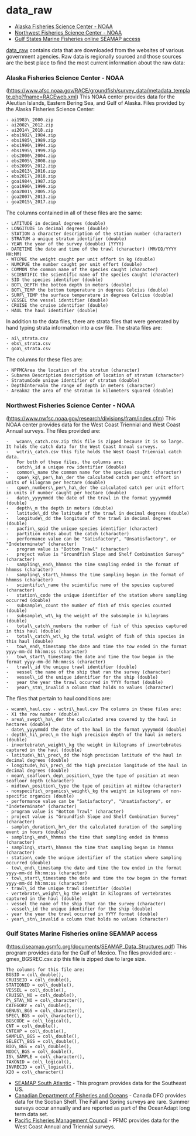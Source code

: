 data\_raw
================

-   [Alaska Fisheries Science Center - NOAA](#alaska-fisheries-science-center---noaa)
-   [Northwest Fisheries Science Center - NOAA](#northwest-fisheries-science-center---noaa)
-   [Gulf States Marine Fisheries online SEAMAP access](#gulf-states-marine-fisheries-online-seamap-access)

[data\_raw]() contains data that are downloaded from the websites of various government agencies. Raw data is regionally sourced and those sources are the best place to find the most current information about the raw data:

### Alaska Fisheries Science Center - NOAA

(<https://www.afsc.noaa.gov/RACE/groundfish/survey_data/metadata_template.php?fname=RACEweb.xml>)
This NOAA center provides data for the Aleutian Islands, Eastern Bering Sea, and Gulf of Alaska. Files provided by the Alaska Fisheries Science Center:

    - ai1983\_2000.zip
    - ai2002\_2012.zip
    - ai2014\_2018.zip
    - ebs1982\_1984.zip
    - ebs1985\_1989.zip
    - ebs1990\_1994.zip
    - ebs1995\_1999.zip
    - ebs2000\_2004.zip
    - ebs2005\_2008.zip
    - ebs2009\_2012.zip
    - ebs2013\_2016.zip
    - ebs2017\_2018.zip
    - goa1984\_1987.zip
    - goa1990\_1999.zip
    - goa2001\_2005.zip
    - goa2007\_2013.zip
    - goa2015\_2017.zip

The columns contained in all of these files are the same:

    - LATITUDE in decimal degrees (double)  
    - LONGITUDE in decimal degrees (double)  
    - STATION a character description of the station number (character)  
    - STRATUM a unique stratum identifier (double)  
    - YEAR the year of the survey (double) (YYYY)  
    - DATETIME the date and time of the trawl (character) (MM/DD/YYYY HH:MM)  
    - WTCPUE the weight caught per unit effort in kg (double)  
    - NUMCPUE the number caught per unit effort (double)  
    - COMMON the common name of the species caught (character)  
    - SCIENTIFIC the scientific name of the species caught (character)  
    - SID the species identifier (double)  
    - BOT\_DEPTH the bottom depth in meters (double)  
    - BOT\_TEMP the bottom temperature in degrees Celcius (double)  
    - SURF\_TEMP the surface temperature in degrees Celcius (double)  
    - VESSEL the vessel identifier (double)  
    - CRUISE the cruise identifier (double)  
    - HAUL the haul identifier (double)  

In addition to the data files, there are strata files that were generated by hand typing strata information into a csv file. The strata files are:

    - ai\_strata.csv  
    - ebs\_strata.csv  
    - goa\_strata.csv  

The columns for these files are:

    - NPFMCArea the location of the stratum (character)  
    - Subarea Description description of location of stratum (character)  
    - StratumCode unique identifier of stratum (double)  
    - DepthIntervalm the range of depth in meters (character)  
    - Areakm2 the area of the stratum in kilometers squared (double)  

### Northwest Fisheries Science Center - NOAA

(<https://www.nwfsc.noaa.gov/research/divisions/fram/index.cfm>)
This NOAA center provides data for the West Coast Triennial and West Coast Annual surveys. The files provided are:

    -   wcann\_catch.csv.zip this file is zipped because it is so large. It holds the catch data for the West Coast Annual surveys.
    -   wctri\_catch.csv this file holds the West Coast Triennial catch data.
        For both of these files, the columns are:
    -   catch\_id a unique row identifier (double)
    -   common\_name the common name for the species caught (character)
    -   cpue\_kg\_per\_ha\_der the calculated catch per unit effort in units of kilogram per hectare (double)
    -   cpue\_numbers\_per\_ha\_der the calculated catch per unit effort in units of number caught per hectare (double)
    -   date\_yyyymmdd the date of the trawl in the format yyyymmdd (double)
    -   depth\_m the depth in meters (double)
    -   latitude\_dd the latitude of the trawl in decimal degrees (double)
    -   longitude\_dd the longitude of the trawl in decimal degrees (double)
    -   pacfin\_spid the unique species identifier (character)
    -   partition notes about the catch (character)
    -   performance value can be "Satisfactory", "Unsatisfactory", or "Indeterminate" (character)
    -   program value is "Bottom Trawl" (character)
    -   project value is "Groundfish Slope and Shelf Combination Survey" (character)
    -   sampling\_end\_hhmmss the time sampling ended in the format of hhmmss (character)
    -   sampling\_start\_hhmmss the time sampling began in the format of hhmmss (character)
    -   scientific\_name the scientific name of the species captured (character)
    -   station\_code the unique identifier of the station where sampling occurred (double)
    -   subsample\_count the number of fish of this species counted (double)
    -   subsample\_wt\_kg the weight of the subsample in kilograms (double)
    -   total\_catch\_numbers the number of fish of this species captured in this haul (double)
    -   total\_catch\_wt\_kg the total weight of fish of this species in this haul (double)
    -   tow\_end\_timestamp the date and time the tow ended in the format yyyy-mm-dd hh:mm:ss (character)
    -   tow\_start\_timestamp the date and time the tow began in the format yyyy-mm-dd hh:mm:ss (character)
    -   trawl\_id the unique trawl identifier (double)
    -   vessel the name of the ship that ran the survey (character)
    -   vessel\_id the unique identifier for the ship (double)
    -   year the year the trawl occurred in YYYY format (double)
    -   year\_stn\_invalid a column that holds no values (character)

The files that pertain to haul conditions are:

    - wcann\_haul.csv - wctri\_haul.csv The columns in these files are:
    - X1 the row number (double)
    - area\_swept\_ha\_der the calculated area covered by the haul in hectares (double)
    - date\_yyyymmdd the date of the haul in the format yyyymmdd (double)
    - depth\_hi\_prec\_m the high precision depth of the haul in meters (double)
    - invertebrate\_weight\_kg the weight in kilograms of invertebrates captured in the haul (double)
    - latitude\_hi\_prec\_dd the high precision latitude of the haul in decimal degrees (double)
    - longitude\_hi\_prec\_dd the high precision longitude of the haul in decimal degrees (double)
    - mean\_seafloor\_dep\_position\_type the type of position at mean seafloor depth (character)
    - midtow\_position\_type the type of position at midtow (character)
    - nonspecific\_organics\_weight\_kg the weight in kilograms of non-specific organics (double)
    - performance value can be "Satisfactory", "Unsatisfactory", or "Indeterminate" (character)
    - program value is "Bottom Trawl" (character)
    - project value is "Groundfish Slope and Shelf Combination Survey" (character)
    - sample\_duration\_hr\_der the calculated duration of the sampling event in hours (double)
    - sampling\_end\_hhmmss the time that sampling ended in hhmmss (character)
    - sampling\_start\_hhmmss the time that sampling began in hhmmss (character)
    - station\_code the unique identifier of the station where sampling occurred (double)
    - tow\_end\_timestamp the date and time the tow ended in the format yyyy-mm-dd hh:mm:ss (character)
    - tow\_start\_timestamp the date and time the tow began in the format yyyy-mm-dd hh:mm:ss (character)
    - trawl\_id the unique trawl identifier (double)
    - vertebrate\_weight\_kg the weight in kilograms of vertebrates captured in the haul (double)
    - vessel the name of the ship that ran the survey (character)
    - vessel\_id the unique identifier for the ship (double)
    - year the year the trawl occurred in YYYY format (double)
    - year\_stn\_invalid a column that holds no values (character)

### Gulf States Marine Fisheries online SEAMAP access

(<https://seamap.gsmfc.org/documents/SEAMAP_Data_Structures.pdf>) This program provides data for the Gulf of Mexico. The files provided are: - gmex\_BGSREC.csv.zip this file is zipped due to large size.

    The columns for this file are: 
    BGSID = col\_double(), 
    CRUISEID = col\_double(), 
    STATIONID = col\_double(), 
    VESSEL = col\_double(), 
    CRUISE\_NO = col\_double(), 
    P\_STA\_NO = col\_character(), 
    CATEGORY = col\_double(), 
    GENUS\_BGS = col\_character(), 
    SPEC\_BGS = col\_character(),
    BGSCODE = col\_logical(), 
    CNT = col\_double(), 
    CNTEXP = col\_double(), 
    SAMPLE\_BGS = col\_double(), 
    SELECT\_BGS = col\_double(), 
    BIO\_BGS = col\_double(), 
    NODC\_BGS = col\_double(), 
    IS\_SAMPLE = col\_character(), 
    TAXONID = col\_logical(), 
    INVRECID = col\_logical(), 
    X20 = col\_character()

-   [SEAMAP South Atlantic](https://www2.dnr.sc.gov/seamap/Account/LogOn?ReturnUrl=%2fseamap%2fReports) - This program provides data for the Southeast US.
-   [Canadian Department of Fisheries and Oceans](http://www.dfo-mpo.gc.ca/index-eng.htm) - Canada DFO provides data for the Scotian Shelf. The Fall and Spring surveys are rare. Summer surveys occur annually and are reported as part of the OceanAdapt long term data set.
-   [Pacific Fisheries Management Council]() - PFMC provides data for the West Coast Annual and Triennial surveys.
